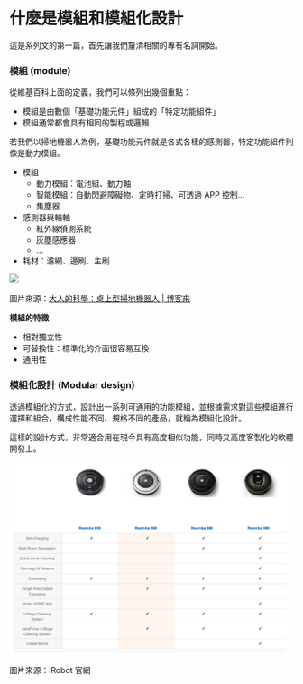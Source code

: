 # 什麼是模組和模組化設計

這是系列文的第一篇，首先讓我們釐清相關的專有名詞開始。

### 模組 (module)

從維基百科上面的定義，我們可以條列出幾個重點：

- 模組是由數個「基礎功能元件」組成的「特定功能組件」
- 模組通常都會具有相同的製程或邏輯

若我們以掃地機器人為例，基礎功能元件就是各式各樣的感測器，特定功能組件則像是動力模組。

- 模組
  - 動力模組：電池組、動力軸
  - 智能模組：自動閃避障礙物、定時打掃、可透過 APP 控制...
  - 集塵器
- 感測器與輪軸
  - 紅外線偵測系統
  - 灰塵感應器
  - ...
- 耗材：濾網、邊刷、主刷

![](https://www.books.com.tw/img/001/061/12/0010611266_b_04.jpg)

圖片來源：[大人的科學：桌上型掃地機器人 | 博客來](https://www.books.com.tw/products/0010611266)

<!-- 我們為什麼要模組化？因為它是處理複雜性的一種手段，將複雜的細節封裝在模組裡，有利於我們 -->

**模組的特徵**

- 相對獨立性
- 可替換性：標準化的介面很容易互換
- 通用性

### 模組化設計 (Modular design)

透過模組化的方式，設計出一系列可通用的功能模組，並根據需求對這些模組進行選擇和組合，構成性能不同、規格不同的產品，就稱為模組化設計。

這樣的設計方式，非常適合用在現今具有高度相似功能，同時又高度客製化的軟體開發上。

![](https://raw.githubusercontent.com/alincode/modern-web-2019-modular-design/master/assets/irobot3.png)

圖片來源：iRobot 官網
